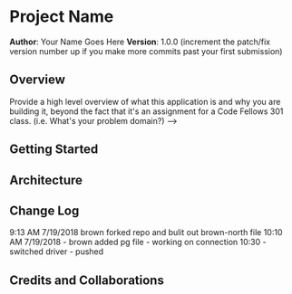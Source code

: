 # Project Name

**Author**: Your Name Goes Here
**Version**: 1.0.0 (increment the patch/fix version number up if you make more commits past your first submission)

## Overview
 Provide a high level overview of what this application is and why you are building it, beyond the fact that it's an assignment for a Code Fellows 301 class. (i.e. What's your problem domain?) -->

## Getting Started
<!-- What are the steps that a user must take in order to build this app on their own machine and get it running? -->

## Architecture
<!-- Provide a detailed description of the application design. What technologies (languages, libraries, etc) you're using, and any other relevant design information. -->

## Change Log

9:13 AM 7/19/2018 brown forked repo and bulit out brown-north file
10:10 AM 7/19/2018 - brown added pg file - working on connection 
10:30 -switched driver - pushed 


## Credits and Collaborations
<!-- Give credit (and a link) to other people or resources that helped you build this application. -->
